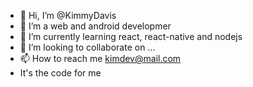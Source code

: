 - 👋 Hi, I’m @KimmyDavis
- 👀 I’m a web and android developmer
- 🌱 I’m currently learning react, react-native and nodejs
- 💞️ I’m looking to collaborate on ...
- 📫 How to reach me kimdev@mail.com
- It's the code for me
<!---
KimmyDavis/KimmyDavis is a ✨ special ✨ repository because its `README.md` (this file) appears on your GitHub profile.
You can click the Preview link to take a look at your changes.
--->
